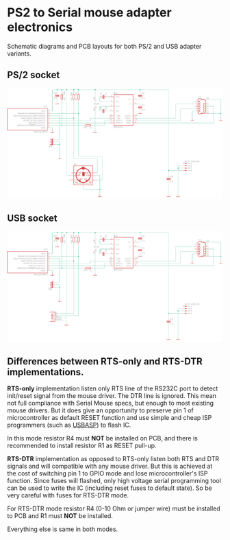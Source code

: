 # PS2 to Serial mouse adapter electronics

Schematic diagrams and PCB layouts for both PS/2 and USB adapter variants.

## PS/2 socket

![PS/2 Diagramm](https://github.com/Quwy/PS2-Serial-Mouse/blob/main/Electronix/Output/ps2_com_ps2.png)

## USB socket

![USB Diagramm](https://github.com/Quwy/PS2-Serial-Mouse/blob/main/Electronix/Output/ps2_com_usb.png)

## Differences between RTS-only and RTS-DTR implementations.

**RTS-only** implementation listen only RTS line of the RS232C port to detect init/reset signal from the mouse driver. The DTR line is ignored. This mean not full compliance with Serial Mouse specs, but enough to most existing mouse drivers. But it does give an opportunity to preserve pin 1 of microcontroller as default RESET function and use simple and cheap ISP programmers (such as [USBASP](https://www.google.com/search?q=usbasp)) to flash IC.

In this mode resistor R4 must **NOT** be installed on PCB, and there is recommended to install resistor R1 as RESET pull-up.

**RTS-DTR** implementation as opposed to RTS-only listen both RTS and DTR signals and will compatible with any mouse driver. But this is achieved at the cost of switching pin 1 to GPIO mode and lose microcontroller's ISP function. Since fuses will flashed, only high voltage serial programming tool can be used to write the IC (including reset fuses to default state). So be very careful with fuses for RTS-DTR mode.

For RTS-DTR mode resistor R4 (0-10 Ohm or jumper wire) must be installed to PCB and R1 must **NOT** be installed.

Everything else is same in both modes.
